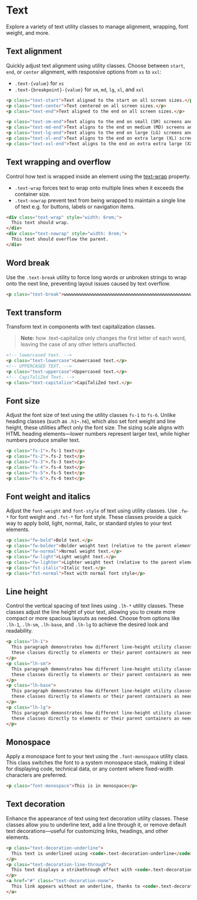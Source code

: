 # Text

Explore a variety of text utility classes to manage alignment, wrapping, font weight, and more.

## Text alignment

Quickly adjust text alignment using utility classes. Choose between `start`, `end`, or `center` alignment, with responsive options from `xs` to `xxl`:

- `.text-{value}` for `xs`
- `.text-{breakpoint}-{value}` for `sm`, `md`, `lg`, `xl`, and `xxl`

```html
<p class="text-start">Text aligned to the start on all screen sizes.</p>
<p class="text-center">Text centered on all screen sizes.</p>
<p class="text-end">Text aligned to the end on all screen sizes.</p>

<p class="text-sm-end">Text aligns to the end on small (SM) screens and larger.</p>
<p class="text-md-end">Text aligns to the end on medium (MD) screens and larger.</p>
<p class="text-lg-end">Text aligns to the end on large (LG) screens and larger.</p>
<p class="text-xl-end">Text aligns to the end on extra large (XL) screens and larger.</p>
<p class="text-xxl-end">Text aligns to the end on extra extra large (XXL) screens and larger.</p>
```

<si-docs-component example="text/text-alignment" height="150"></si-docs-component>

## Text wrapping and overflow

Control how text is wrapped inside an element using the [text-wrap](https://developer.mozilla.org/de/docs/Web/CSS/text-wrap) property.

- `.text-wrap` forces text to wrap onto multiple lines when it exceeds the container size.
- `.text-nowrap` prevent text from being wrapped to maintain a single line of text e.g. for buttons, labels or navigation items.

```html
<div class="text-wrap" style="width: 6rem;">
  This text should wrap.
</div>
<div class="text-nowrap" style="width: 8rem;">
  This text should overflow the parent.
</div>
```

<si-docs-component example="text/text-wrap" height="150"></si-docs-component>

## Word break

Use the `.text-break` utility to force long words or unbroken strings to wrap onto the next line, preventing layout issues caused by text overflow.

```html
<p class="text-break">wwwwwwwwwwwwwwwwwwwwwwwwwwwwwwwwwwwwwwwwwwwwwwwwwwwwwwwwwwwwwwwwwwwwwwwwwwwwwwwwwwwwwwwwwwwwwwwwwwww</p>
```

<si-docs-component example="text/text-word-break" height="150"></si-docs-component>

## Text transform

Transform text in components with text capitalization classes.

> **Note:** how .text-capitalize only changes the first letter of each word, leaving the case of any other letters unaffected.

```html
<!-- lowercased text. -->
<p class="text-lowercase">Lowercased text.</p>
<!-- UPPERCASED TEXT. -->
<p class="text-uppercase">Uppercased text.</p>
<!-- CapiTaliZed Text. -->
<p class="text-capitalize">CapiTaliZed text.</p>
```

<si-docs-component example="text/text-transform" height="150"></si-docs-component>

## Font size

Adjust the font size of text using the utility classes `fs-1` to `fs-6`.
Unlike heading classes (such as `.h1`–`.h6`), which also set font weight and line height, these utilities affect only the font size.
The sizing scale aligns with HTML heading elements—lower numbers represent larger text, while higher numbers produce smaller text.

```html
<p class="fs-1">.fs-1 text</p>
<p class="fs-2">.fs-2 text</p>
<p class="fs-3">.fs-3 text</p>
<p class="fs-4">.fs-4 text</p>
<p class="fs-5">.fs-5 text</p>
<p class="fs-6">.fs-6 text</p>
```

<si-docs-component example="text/text-font-size" height="150"></si-docs-component>

## Font weight and italics

Adjust the `font-weight` and `font-style` of text using utility classes.
Use `.fw-*` for font weight and `.fst-*` for font style.
These classes provide a quick way to apply bold, light, normal, italic, or standard styles to your text elements.

```html
<p class="fw-bold">Bold text.</p>
<p class="fw-bolder">Bolder weight text (relative to the parent element).</p>
<p class="fw-normal">Normal weight text.</p>
<p class="fw-light">Light weight text.</p>
<p class="fw-lighter">Lighter weight text (relative to the parent element).</p>
<p class="fst-italic">Italic text.</p>
<p class="fst-normal">Text with normal font style</p>
```

<si-docs-component example="text/text-font-weight" height="150"></si-docs-component>

## Line height

Control the vertical spacing of text lines using `.lh-*` utility classes.
These classes adjust the line height of your text, allowing you to create more compact or more spacious layouts as needed.
Choose from options like `.lh-1`, `.lh-sm`, `.lh-base`, and `.lh-lg` to achieve the desired look and readability.

```html
<p class="lh-1">
  This paragraph demonstrates how different line-height utility classes affect text spacing. Apply
  these classes directly to elements or their parent containers as needed.
</p>
<p class="lh-sm">
  This paragraph demonstrates how different line-height utility classes affect text spacing. Apply
  these classes directly to elements or their parent containers as needed.
</p>
<p class="lh-base">
  This paragraph demonstrates how different line-height utility classes affect text spacing. Apply
  these classes directly to elements or their parent containers as needed.
</p>
<p class="lh-lg">
  This paragraph demonstrates how different line-height utility classes affect text spacing. Apply
  these classes directly to elements or their parent containers as needed.
</p>
```

<si-docs-component example="text/text-line-height" height="150"></si-docs-component>

## Monospace

Apply a monospace font to your text using the `.font-monospace` utility class.
This class switches the font to a system monospace stack, making it ideal for displaying code, technical data, or any content where fixed-width characters are preferred.

```html
<p class="font-monospace">This is in monospace</p>
```

<si-docs-component example="text/text-monospace" height="150"></si-docs-component>

## Text decoration

Enhance the appearance of text using text decoration utility classes.
These classes allow you to underline text, add a line through it, or remove default text decorations—useful for customizing links, headings, and other elements.

```html
<p class="text-decoration-underline">
  This text is underlined using <code>.text-decoration-underline</code>.
</p>
<p class="text-decoration-line-through">
  This text displays a strikethrough effect with <code>.text-decoration-line-through</code>.
</p>
<a href="#" class="text-decoration-none">
  This link appears without an underline, thanks to <code>.text-decoration-none</code>.
</a>
```

<si-docs-component example="text/text-decoration" height="150"></si-docs-component>
